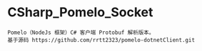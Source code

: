 # CSharp_Pomelo_Socket
	Pomelo（NodeJs 框架）C# 客户端 Protobuf 解析版本。
  	基于源码 https://github.com/rrtt2323/pomelo-dotnetClient.git
